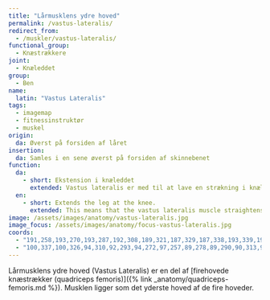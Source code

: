 ```yaml
---
title: "Lårmusklens ydre hoved"
permalink: /vastus-lateralis/
redirect_from:
  - /muskler/vastus-lateralis/
functional_group:
  - Knæstrækkere
joint:
  - Knæleddet
group:
  - Ben
name:
  latin: "Vastus Lateralis"
tags:
  - imagemap
  - fitnessinstruktør
  - muskel
origin:
  da: Øverst på forsiden af låret
insertion:
  da: Samles i en sene øverst på forsiden af skinnebenet
function:
  da:
    - short: Ekstension i knæleddet
      extended: Vastus lateralis er med til at lave en strækning i knæleddet.
  en:
    - short: Extends the leg at the knee.
      extended: This means that the vastus lateralis muscle straightens the leg at the knee joint such that there is an increase in the angle between the lower leg and the upper leg.
image: /assets/images/anatomy/vastus-lateralis.jpg
image_focus: /assets/images/anatomy/focus-vastus-lateralis.jpg
coords:
  - "191,258,193,270,193,287,192,308,189,321,187,329,187,338,193,339,195,327,197,290,196,272"
  - "100,337,100,326,94,310,92,293,94,272,97,257,89,278,89,290,90,313,95,338"
---
```


Lårmusklens ydre hoved (Vastus Lateralis) er en del af [firehovede knæstrækker (quadriceps femoris)]({% link _anatomy/quadriceps-femoris.md %}). Musklen ligger som det yderste hoved af de fire hoveder.
